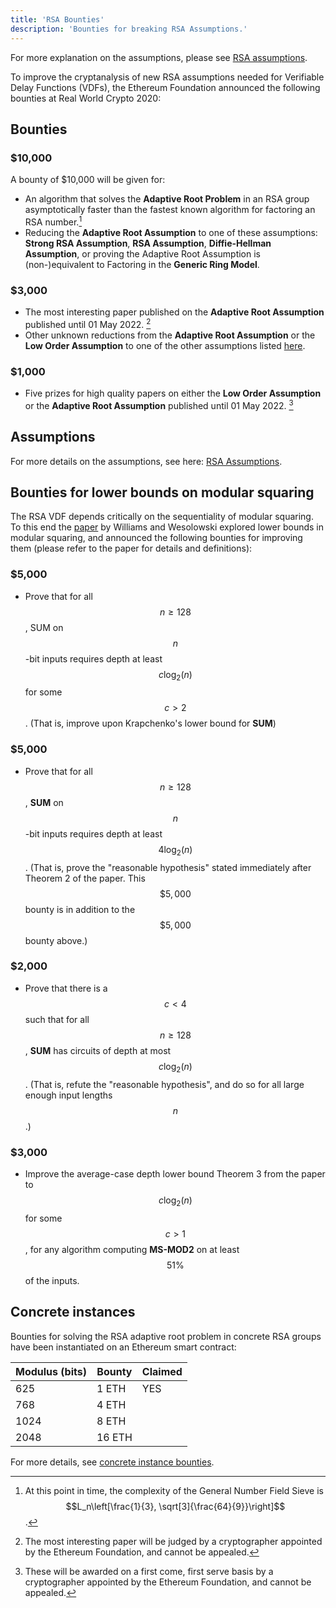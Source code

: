 ```yaml
---
title: 'RSA Bounties'
description: 'Bounties for breaking RSA Assumptions.'
---
```


For more explanation on the assumptions, please see [RSA assumptions](/bounties/rsa/assumptions).

To improve the cryptanalysis of new RSA assumptions needed for Verifiable Delay Functions (VDFs), the Ethereum Foundation announced the following bounties at Real World Crypto 2020:

## Bounties

### $10,000

A bounty of $10,000 will be given for:

- An algorithm that solves the **Adaptive Root Problem** in an RSA group asymptotically faster than the fastest known algorithm for factoring an RSA number.[^1]
- Reducing the **Adaptive Root Assumption** to one of these assumptions: **Strong RSA Assumption**, **RSA Assumption**, **Diffie-Hellman Assumption**, or proving the Adaptive Root Assumption is (non-)equivalent to Factoring in the **Generic Ring Model**.

[^1]: At this point in time, the complexity of the General Number Field Sieve is $$L_n\left[\frac{1}{3}, \sqrt[3]{\frac{64}{9}}\right]$$.

### $3,000

- The most interesting paper published on the **Adaptive Root Assumption** published until 01 May 2022. [^2]
- Other unknown reductions from the **Adaptive Root Assumption** or the **Low Order Assumption** to one of the other assumptions listed [here](/bounties/rsa/assumptions).

[^2]: The most interesting paper will be judged by a cryptographer appointed by the Ethereum Foundation, and cannot be appealed.

### $1,000

- Five prizes for high quality papers on either the **Low Order Assumption** or the **Adaptive Root Assumption** published until 01 May 2022. [^3]

[^3]: These will be awarded on a first come, first serve basis by a cryptographer appointed by the Ethereum Foundation, and cannot be appealed.

## Assumptions

For more details on the assumptions, see here: [RSA Assumptions](/bounties/rsa/assumptions).

## Bounties for lower bounds on modular squaring

The RSA VDF depends critically on the sequentiality of modular squaring. To this end the [paper](https://eprint.iacr.org/2020/1461) by Williams and Wesolowski explored lower bounds in modular squaring, and announced the following bounties for improving them (please refer to the paper for details and definitions):

### $5,000

- Prove that for all $$n \geq 128$$, SUM on $$n$$-bit inputs requires depth at least $$c \log_2(n)$$ for some $$c > 2$$. (That is, improve upon Krapchenko's lower bound for **SUM**)

### $5,000

- Prove that for all $$n \geq 128$$, **SUM** on $$n$$-bit inputs requires depth at least $$4 \log_2(n)$$. (That is, prove the "reasonable hypothesis" stated immediately after Theorem 2 of the paper. This $$\$5,000$$ bounty is in addition to the $$\$5,000$$ bounty above.)

### $2,000

- Prove that there is a $$c < 4$$ such that for all $$n \geq 128$$, **SUM** has circuits of depth at most $$c \log_2(n)$$. (That is, refute the "reasonable hypothesis", and do so for all large enough input lengths $$n$$.)

### $3,000

- Improve the average-case depth lower bound Theorem 3 from the paper to $$c \log_2(n)$$ for some $$c > 1$$, for any algorithm computing **MS-MOD2** on at least $$51\%$$ of the inputs.

## Concrete instances

Bounties for solving the RSA adaptive root problem in concrete RSA groups have been instantiated on an Ethereum smart contract:

| Modulus (bits) | Bounty | Claimed |
| -------------- | ------ | ------- |
| 625            | 1 ETH  | YES     |
| 768            | 4 ETH  |         |
| 1024           | 8 ETH  |         |
| 2048           | 16 ETH |         |

For more details, see [concrete instance bounties](/bounties/rsa/concrete-instance-bounties).

